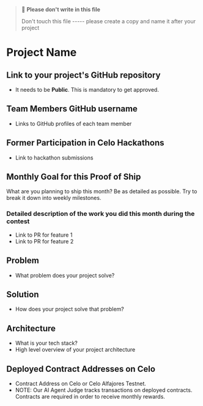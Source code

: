 > 
> 🚨 **Please don't write in this file** 
> 
> Don't touch this file ----- please create a copy and name it after your project
>
# Project Name

## Link to your project's GitHub repository 

- It needs to be **Public**. This is mandatory to get approved.

## Team Members GitHub username

- Links to GitHub profiles of each team member

## Former Participation in Celo Hackathons

- Link to hackathon submissions

## Monthly Goal for this Proof of Ship

What are you planning to ship this month? Be as detailed as possible. Try to break it down into weekly milestones. 

### Detailed description of the work you did this month during the contest

- Link to PR for feature 1
- Link to PR for feature 2

## Problem

- What problem does your project solve? 

## Solution

- How does your project solve that problem?

## Architecture

- What is your tech stack?
- High level overview of your project architecture

## Deployed Contract Addresses on Celo

- Contract Address on Celo or Celo Alfajores Testnet.
- NOTE: Our AI Agent Judge tracks transactions on deployed contracts. Contracts are required in order to receive monthly rewards.  
